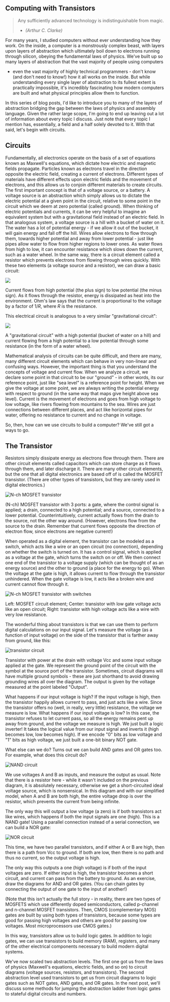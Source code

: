 Computing with Transistors
--------------------------

> Any sufficiently advanced technology is indistinguishable from magic.
> - <cite>(Arthur C. Clarke)</cite>


For many years, I studied computers without ever understanding how they
work. On the inside, a computer is a monstrously complex beast, with layers
upon layers of abstraction which ultimately boil down to electrons running
through silicon, obeying the fundamental laws of physics. We've built up so
many layers of abstraction that the vast majority of people using computers
- even the vast majority of highly technical programmers - don't know (and
don't need to know!) how it all works on the inside. But while
understanding every single layer of abstraction to its fullest extent is
practically impossible, it's incredibly fascinating how modern computers
are built and what physical principles allow them to function.

In this series of blog posts, I'd like to introduce you to many of the layers
of abstraction bridging the gap between the laws of physics and assembly
language.  Given the rather large scope, I'm going to end up leaving out a lot
of information about every topic I discuss. Just note that every topic I
mention has, essentially, a field and a half solely devoted to it. With that
said, let's begin with circuits.

Circuits
--------

Fundamentally, all electronics operate on the basis of a set of equations known
as Maxwell's equations, which dictate how electric and magnetic fields
propagate. Particles known as electrons travel in the direction opposite the
electric field, creating a current of electrons. Different types of materials
have different effects upon electric fields and the movement of electrons, and
this allows us to conjoin different materials to create circuits. The first
important concept is that of a voltage source, or a battery. A voltage source
is an abstraction which simply allows us to dictate the electric potential at a
given point in the circuit, relative to some point in the circuit which we deem
at zero potential (called ground). When thinking of electric potentials and
currents, it can be very helpful to imagine an equivalent system but with a
gravitational field instead of an electric field. In that analogous system, a
voltage source is a hill with a bucket of water on it. The water has a lot of
potential energy - if we allow it out of the bucket, it will gain energy and
fall off the hill. Wires allow electrons to flow through them, towards higher
potential and away from lower potential - just like pipes allow water to flow
from higher regions to lower ones. As water flows from high to low, it can
encounter resistance which slows down the current, such as a water wheel. In
the same way, there is a circuit element called a resistor which prevents
electrons from flowing through wires quickly. With these two elements (a
voltage source and a resistor), we can draw a basic circuit:


![](images/circuit-voltage.png)

Current flows from high potential (the plus sign) to low potential (the minus
sign).  As it flows through the resistor, energy is dissipated as heat into the
environment. Ohm's law says that the current is proportional to the voltage by
a factor of $1/R$, where $R$ is the resistance.                   

This electrical circuit is analogous to a very similar "gravitational circuit":


![](images/gravity-circuit.png)

A "gravitational circuit" with a high potential (bucket of water on a
hill) and current flowing from a high potential to a low potential through some
resistance (in the form of a water wheel).

Mathematical analysis of circuits can be quite difficult, and there are many,
many different circuit elements which can behave in very non-linear and
confusing ways. However, the important thing is that you understand the
concepts of voltage and current flow. When we analyze a circuit, we declare
some point in that circuit to be our "ground" - in other words, its our
reference point, just like "sea level" is a reference point for height. When we
give the voltage at some point, we are always writing the potential energy with
respect to ground (in the same way that maps give height above sea level).
Current is the movement of electrons and goes from high voltage to low voltage,
like rivers flowing from mountains to the sea. Wires are just connections
between different places, and act like horizontal pipes for water, offering no
resistance to current and no change in voltage.

So, then, how can we use circuits to build a computer? We've still got a ways
to go.

The Transistor
--------------

Resistors simply dissipate energy as electrons flow through them. There are
other circuit elements called capacitors which can store charge as it flows
through them, and later discharge it. There are many other circuit elements,
but the one that all digital electronics are based off of is called the MOSFET
transistor. (There are other types of transistors, but they are rarely used in
digital electronics.)


![N-ch MOSFET transistor](images/circuit-mosfet.png)

(N-ch) MOSFET transistor with 3 ports: a gate, where the control signal is
applied; a drain, connected to a high potential; and a source, connected to a
lower potential. Counterintuitively, current actually flows from the drain to
the source, not the other way around. (However, electrons flow from the source
to the drain. Remember that current flows opposite the direction of electron
flow, since electrons are negative current!)

When operated as a digital element, the transistor can be modeled as a switch,
which acts like a wire or an open circuit (no connection), depending on whether
the switch is turned on. It has a control signal, which is applied as a voltage
at the gate, which turns the switch on or off. We then connect one end of the
transistor to a voltage supply (which can be thought of as an energy source)
and the other to ground (a place for the energy to go). When the voltage at the
gate is high, it allows current to flow through the transistor unhindered. When
the gate voltage is low, it acts like a broken wire and current cannot flow
through it.


![N-ch MOSFET transistor with switches](images/circuit-mosfet-switches.png)

Left: MOSFET circuit element; Center: transistor with low gate voltage acts
like an open circuit; Right: transistor with high voltage acts like a wire with
very low resistance.

The wonderful thing about transistors is that we can use them to perform
digital calculations on our input signal. Let's measure the voltage (as a
function of input voltage) on the side of the transistor that is farther away
from ground, like this:


![transistor circuit](images/circuit-transistor.png)

Transistor with power at the drain with voltage Vcc and some input voltage
applied at the gate. We represent the ground point of the circuit with the
symbol at the source port of the transistor. Sometimes, circuit diagrams will
have multiple ground symbols - these are just shorthand to avoid drawing
grounding wires all over the diagram. The output is given by the voltage
measured at the point labeled "Output".

What happens if our input voltage is high? If the input voltage is high, then
the transistor happily allows current to pass, and just acts like a wire. Since
the transistor offers no (well, in really, very little) resistance, the voltage
we measure is low. What happens if our input voltage is low? In this case, the
transistor refuses to let current pass, so all the energy remains pent up away
from ground, and the voltage we measure is high. We just built a logic
inverter! It takes the logical value from our input signal and inverts it (high
becomes low, low becomes high). If we encode "0" bits as low voltage and "1"
bits as high voltage, we just built a one-bit binary NOT gate.

What else can we do? Turns out we can build AND gates and OR gates too. For
example, what does this circuit do?


![NAND circuit](images/circuit-nand.png)

We use voltages A and B as inputs, and measure the output as usual. Note that
there is a resistor here - while it wasn't included on the previous diagram, it
is absolutely necessary, otherwise we get a short-circuited ideal voltage
source, which is nonsensical. In this diagram and with our simplified model,
when A and B are both high, the entire voltage drop is over the resistor, which
prevents the current from being infinite.

The only way this will output a low voltage (a zero) is if both transistors act
like wires, which happens if both the input signals are one (high). This is a
NAND gate! Using a parallel connection instead of a serial connection, we can
build a NOR gate:

![NOR circuit](images/circuit-nor.png)

This time, we have two parallel transistors, and if either A or B are high,
then there is a path from Vcc to ground. If both are low, then there is no path
and thus no current, so the output voltage is high.

The only way this outputs a one (high voltage) is if both of the input voltages
are zero. If either input is high, the transistor becomes a short circuit, and
current can pass from the battery to ground. As an exercise, draw the diagrams
for AND and OR gates. (You can chain gates by connecting the output of one gate
to the input of another!)

(Note that this isn't actually the full story - in reality, there are two types
of MOSFETS which use differently doped semiconductors, called p-channel and
n-channel MOSFET transistors. Then, CMOS (complementary MOS) gates are built by
using both types of transistors, because some types are good for passing high
voltages and others are good for passing low voltages. Most microprocessors use
CMOS gates.)

In this way, transistors allow us to build logic gates. In addition to logic
gates, we can use transistors to build memory (RAM), registers, and many of the
other electrical components necessary to build modern digital systems.

We've now scaled two abstraction levels. The first one got us from the laws of
physics (Maxwell's equations, electric fields, and so on) to circuit diagrams
(voltage sources, resistors, and transistors). The second abstraction level
used transistors to get us from circuit diagrams to logic gates such as NOT
gates, AND gates, and OR gates. In the next post, we'll discuss some methods
for jumping the abstraction ladder from logic gates to stateful digital
circuits and numbers.
